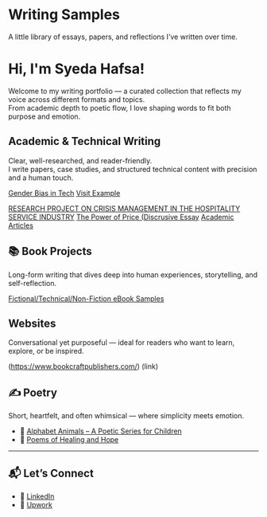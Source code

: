 # Writing Samples
A little library of essays, papers, and reflections I’ve written over time.
# Hi, I'm Syeda Hafsa!
Welcome to my writing portfolio — a curated collection that reflects my voice across different formats and topics.  
From academic depth to poetic flow, I love shaping words to fit both purpose and emotion.
## Academic & Technical Writing
Clear, well-researched, and reader-friendly.  
I write papers, case studies, and structured technical content with precision and a human touch.

[Gender Bias in Tech](https://drive.google.com/file/d/1gJ8RMkJMz1ZGUzAHzEl523DvZUQRxIBg/view?usp=drive_link) <a href="https://drive.google.com/file/d/1gJ8RMkJMz1ZGUzAHzEl523DvZUQRxIBg/view?usp=drive_link" target="_blank">Visit Example</a>

[RESEARCH PROJECT ON CRISIS MANAGEMENT IN THE HOSPITALITY SERVICE INDUSTRY](https://drive.google.com/file/d/13cVFpCKMGqgQ55F5B7gCZdg46PAslvCX/view?usp=drive_link)
[The Power of Price (Discrusive Essay](https://drive.google.com/file/d/1rkUXSmkfS7Q-h8nDCO4OoOO2Rdz0HMtD/view?usp=drive_link)
[Academic Articles](https://drive.google.com/file/d/1xMcy2x4o8iIsuFbddhDlOehbMqfEH23j/view?usp=drive_link)

## 📚 Book Projects
Long-form writing that dives deep into human experiences, storytelling, and self-reflection.

[Fictional/Technical/Non-Fiction eBook Samples](https://drive.google.com/file/d/1jkH6RCT26edF4SF-P_wYgbtQhwcjk56E/view?usp=drive_link)


## Websites 
Conversational yet purposeful — ideal for readers who want to learn, explore, or be inspired.

(https://www.bookcraftpublishers.com/)
(link)

## ✍️ Poetry
Short, heartfelt, and often whimsical — where simplicity meets emotion.

- 🌙 [Alphabet Animals – A Poetic Series for Children](link)
- 🌿 [Poems of Healing and Hope](link)

---

## 📬 Let’s Connect
- 💼 [LinkedIn](www.linkedin.com/in/syeda-hafsah25)
- 🧰 [Upwork](https://www.upwork.com/freelancers/~019c40326a139ef17e?mp_source=share)
